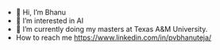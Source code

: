 - 👋 Hi, I’m Bhanu
- 👀 I’m interested in AI
- 🌱 I’m currently doing my masters at Texas A&M University.
- How to reach me https://www.linkedin.com/in/pvbhanuteja/

<!---
pvbhanuteja/pvbhanuteja is a ✨ special ✨ repository because its `README.md` (this file) appears on your GitHub profile.
You can click the Preview link to take a look at your changes.
--->
